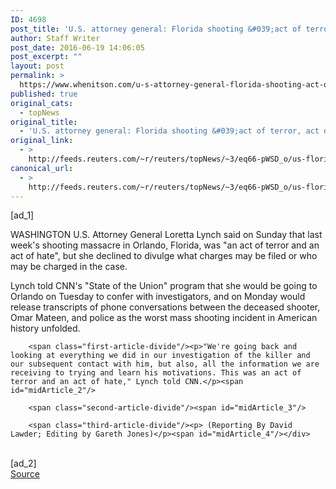 ```yaml
---
ID: 4698
post_title: 'U.S. attorney general: Florida shooting &#039;act of terror, act of hate&#039;'
author: Staff Writer
post_date: 2016-06-19 14:06:05
post_excerpt: ""
layout: post
permalink: >
  https://www.whenitson.com/u-s-attorney-general-florida-shooting-act-of-terror-act-of-hate/
published: true
original_cats:
  - topNews
original_title:
  - 'U.S. attorney general: Florida shooting &#039;act of terror, act of hate&#039;'
original_link:
  - >
    http://feeds.reuters.com/~r/reuters/topNews/~3/eq66-pWSD_o/us-florida-shooting-lynch-idUSKCN0Z50K3
canonical_url:
  - >
    http://feeds.reuters.com/~r/reuters/topNews/~3/eq66-pWSD_o/us-florida-shooting-lynch-idUSKCN0Z50K3
---
```

 [ad_1]
<br><div id="articleText">
<span id="midArticle_start"/>

<span class="focusParagraph" readability="7"><p><span class="articleLocation">WASHINGTON</span> U.S. Attorney General Loretta Lynch said on Sunday that last week's shooting massacre in Orlando, Florida, was "an act of terror and an act of hate", but she declined to divulge what charges may be filed or who may be charged in the case.</p></span><span id="midArticle_0"/><p>Lynch told CNN's "State of the Union" program that she would be going to Orlando on Tuesday to confer with investigators, and on Monday would release transcripts of phone conversations between the deceased shooter, Omar Mateen, and police as the worst mass shooting incident in American history unfolded.</p><span id="midArticle_1"/>
        
        <span class="first-article-divide"/><p>"We're going back and looking at everything we did in our investigation of the killer and our subsequent contact with him, but also, all the information we are receiving to trying and learn his motivations. This was an act of terror and an act of hate," Lynch told CNN.</p><span id="midArticle_2"/>
        
        <span class="second-article-divide"/><span id="midArticle_3"/>
        
        <span class="third-article-divide"/><p> (Reporting By David Lawder; Editing by Gareth Jones)</p><span id="midArticle_4"/></div>
<br>[ad_2]
<br><a href="http://feeds.reuters.com/~r/reuters/topNews/~3/eq66-pWSD_o/us-florida-shooting-lynch-idUSKCN0Z50K3">Source </a>